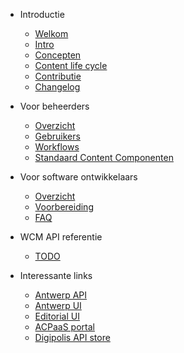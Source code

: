 <!-- docs/_sidebar.md -->
* Introductie
  * [Welkom](/README.md "GPubP Content - Welkom")
  * [Intro](/content/gpubp.md "GPubP Content - High level")
  * [Concepten](/content/concepts.md "GPubP Content - Concepten")
  * [Content life cycle](/content/content-life-cycle.md "GPubP Content - Content life cycle")
  * [Contributie](/CONTRIBUTING.md "GPubP Content - Contributie")
  * [Changelog](/CHANGELOG.md "GPubP Content - Changelog")

* Voor beheerders
  * [Overzicht](/content/redactie/getting-started.md)
  * [Gebruikers](/content/redactie/onboarding.md)
  * [Workflows](/content/redactie/workflows.md)
  * [Standaard Content Componenten <i class="fa-solid fa-xs fa-arrow-up-right-from-square"></i>](https://docs.google.com/document/d/19RHSpMWIhUoD4ST7d4fvd1Z-mqxb14shNrsly_mDGs4/edit#heading=h.2burgxtzz5tm ':target="_blank"')

* Voor software ontwikkelaars
  * [Overzicht](/content/wcm/getting-started.md)
  * [Voorbereiding](/content/wcm/preparation.md)
  * [FAQ](/content/wcm/troubleshooting.md)

* WCM API referentie
  * [TODO](#)

* Interessante links
  * [Antwerp API <i class="fa-solid fa-xs fa-arrow-up-right-from-square"></i>](https://antwerp-api.digipolis.be ':target="_blank"')
  * [Antwerp UI <i class="fa-solid fa-xs fa-arrow-up-right-from-square"></i>](https://antwerp-ui.digipolis.be/home ':target="_blank"')
  * [Editorial UI <i class="fa-solid fa-xs fa-arrow-up-right-from-square"></i>](https://github.com/digipolisantwerp/editorial-ui_react ':target="_blank"')
  * [ACPaaS portal <i class="fa-solid fa-xs fa-arrow-up-right-from-square"></i>](https://acpaas.digipolis.be/nl/product/generiek-publicatie-platform ':target="_blank"')
  * [Digipolis API store <i class="fa-solid fa-xs fa-arrow-up-right-from-square"></i>](https://api-store.antwerpen.be ':target="_blank"')
